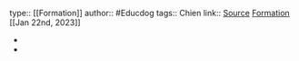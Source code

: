 type:: [[Formation]]
author:: #Educdog 
tags:: Chien
link:: [Source](https://educdogharmonie.com/formation-edl) [Formation](https://educ-dog.mykajabi.com/login)
[[Jan 22nd, 2023]]

-
-